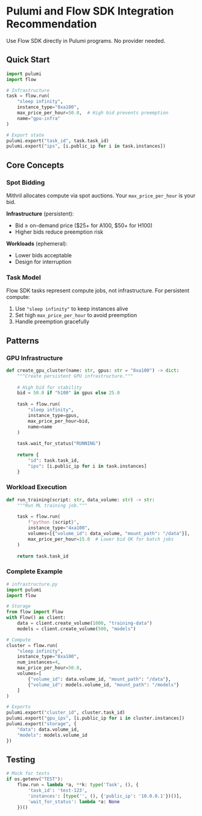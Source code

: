 # Pulumi and Flow SDK Integration Recommendation

Use Flow SDK directly in Pulumi programs. No provider needed.

## Quick Start

```python
import pulumi
import flow

# Infrastructure
task = flow.run(
    "sleep infinity",
    instance_type="8xa100",
    max_price_per_hour=50.0,  # High bid prevents preemption
    name="gpu-infra"
)

# Export state
pulumi.export("task_id", task.task_id)
pulumi.export("ips", [i.public_ip for i in task.instances])
```

## Core Concepts

### Spot Bidding

Mithril allocates compute via spot auctions. Your `max_price_per_hour` is your bid.

**Infrastructure** (persistent):
- Bid ≥ on-demand price ($25+ for A100, $50+ for H100)
- Higher bids reduce preemption risk

**Workloads** (ephemeral):
- Lower bids acceptable
- Design for interruption

### Task Model

Flow SDK tasks represent compute jobs, not infrastructure. For persistent compute:

1. Use `"sleep infinity"` to keep instances alive
2. Set high `max_price_per_hour` to avoid preemption
3. Handle preemption gracefully

## Patterns

### GPU Infrastructure

```python
def create_gpu_cluster(name: str, gpus: str = "8xa100") -> dict:
    """Create persistent GPU infrastructure."""
    
    # High bid for stability
    bid = 50.0 if "h100" in gpus else 25.0
    
    task = flow.run(
        "sleep infinity",
        instance_type=gpus,
        max_price_per_hour=bid,
        name=name
    )
    
    task.wait_for_status("RUNNING")
    
    return {
        "id": task.task_id,
        "ips": [i.public_ip for i in task.instances]
    }
```

### Workload Execution

```python
def run_training(script: str, data_volume: str) -> str:
    """Run ML training job."""
    
    task = flow.run(
        f"python {script}",
        instance_type="4xa100",
        volumes=[{"volume_id": data_volume, "mount_path": "/data"}],
        max_price_per_hour=15.0  # Lower bid OK for batch jobs
    )
    
    return task.task_id
```

### Complete Example

```python
# infrastructure.py
import pulumi
import flow

# Storage
from flow import Flow
with Flow() as client:
    data = client.create_volume(1000, "training-data")
    models = client.create_volume(500, "models")

# Compute
cluster = flow.run(
    "sleep infinity",
    instance_type="8xa100",
    num_instances=4,
    max_price_per_hour=50.0,
    volumes=[
        {"volume_id": data.volume_id, "mount_path": "/data"},
        {"volume_id": models.volume_id, "mount_path": "/models"}
    ]
)

# Exports
pulumi.export("cluster_id", cluster.task_id)
pulumi.export("gpu_ips", [i.public_ip for i in cluster.instances])
pulumi.export("storage", {
    "data": data.volume_id,
    "models": models.volume_id
})
```

## Testing

```python
# Mock for tests
if os.getenv("TEST"):
    flow.run = lambda *a, **k: type('Task', (), {
        'task_id': 'test-123',
        'instances': [type('', (), {'public_ip': '10.0.0.1'})()],
        'wait_for_status': lambda *a: None
    })()
```